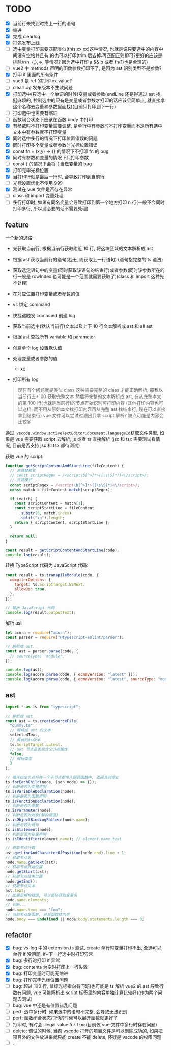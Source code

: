 # TODO

- [x] 当前行未找到时找上一行的语句
- [x] 缩进
- [x] 完成 clearlog
- [x] 打包发布上线
- [ ] 选中变量打印需要匹配类似(this.xx.xx)这种情况, 也就是说只要选中的内容中间没有空格并且有.的也可以打印(trim 后去掉.再匹配正则即可?更好的应该是排除/r/n, {,},=>, 等情况? 因为选中打印 a && b 或者 fn(1)也是合理的)
- [ ] vue2 中 methods 声明的函数参数打印不了, 是因为 ast 识别类型不是参数?
- [x] 打印 if 里面的所有条件
- [ ] vue3 是 ref 的打印 xx.value?
- [ ] clearLog 发布版本不生效问题
- [x] 打印选中(只选中一个单词的时候)变量或者参数(endLine 还是得通过 ast 找, 挺麻烦的, 控制选中的只有是变量或者参数才打印的话应该会简单点, 就直接拿这个名称去变量和参数里面找)(目前只打印到下一行)
- [ ] 打印选中也需要有缩进
- [ ] 函数闭合状态下应该在函数 body 中打印
- [x] 有参数时不打印变量需要调整, 是单行中有参数时不打印变量而不是所有选中文本中有参数就不打印变量
- [x] 同时选中多行的情况下打印位置错误的问题
- [x] 同时打印多个变量或者参数时光标位置错误
- [x] const fn = (x,y) => {} 的情况下不打印 fn 的 bug
- [x] 同时有参数和变量的情况下只打印参数
- [ ] const { 的情况下会将 { 当做变量的 bug
- [x] 打印完毕光标位置
- [x] 当打印行就是最后一行时, 会导致打印到当前行
- [ ] 光标设置优化不使用 999
- [x] 测试在 vue 文件是否存在异常
- [ ] class 和 import 变量处理
- [ ] 多行打印时, 如果有同名变量会导致打印到第一个地方打印 n 行(一般不会同时打印多行, 所以没必要的话不需要处理)

## feature

一个新的思路:

- 先获取当前行, 根据当前行获取附近 10 行, 将这块区域的文本解析成 ast
- 根据 ast 获取当前行的语句(若无, 则获取上一行语句) (语句指完整的 ts 语法)
- 获取选定语句中的变量(同时获取该语句的结束行)或者参数(同时该参数所在的行一般是 rowIndex 也可能是一个范围就需要获取了)(class 和 import 这种先不处理)
- 在对应位置打印变量或者参数的值

- vs 绑定 command
- 快捷键触发 command 创建 log
- 获取当前选中(默认当前行)文本以及上下 10 行文本解析成 ast 和 all ast
- 根据 ast 查找所有 variable 和 parameter
- 创建单个 log 设置默认值
- 处理变量或者参数的值
  - xx
- 打印所有 log

> 现在有个问题就是类似 class 这种需要完整的 class 才能正确解析, 那我以当前行去+100 获取完整文本
> 然后将完整的文本解析成 ast, 在从完整本文的第 100 行(也就是当前行)的节点开始识别可打印内容
> (其他打印内容也可以这样, 而不用从原始本文找打印内容再从完整 ast 找结束行, 现在可以直接拿到结束行)
> vue 文件可以尝试过滤出只拿 script 解析?
> 缺点可能是内容会比较多

通过` vscode.window.activeTextEditor.document.languageId`获取文件类型, 如果是 vue 需要获取 script 去解析, js 或者 ts 直接解析 (jsx 和 tsx 需要测试看情况, 目前是否支持 jsx 和 tsx 都待测试)

获取 vue 的 script:

```typescript
function getScriptContentAndStartLine(fileContent) {
  // 非贪婪模式
  // const scriptRegex = /<script\b[^>]*>([\s\S]*?)<\/script>/;
  // 贪婪模式
  const scriptRegex = /<script\b[^>]*>([\s\S]*)<\/script>/;
  const match = fileContent.match(scriptRegex);

  if (match) {
    const scriptContent = match[1];
    const scriptStartLine = fileContent
      .substr(0, match.index)
      .split("\n").length;
    return { scriptContent, scriptStartLine };
  }

  return null;
}

const result = getScriptContentAndStartLine(code);
console.log(result);
```

转换 TypeScript 代码为 JavaScript 代码:

```js
const result = ts.transpileModule(code, {
  compilerOptions: {
    target: ts.ScriptTarget.ESNext,
    allowJs: true,
  },
});

// 输出 JavaScript 代码
console.log(result.outputText);
```

解析 ast

```js
let acorn = require("acorn");
const parser = require("@typescript-eslint/parser");

// 解析成 ast
const ast = parser.parse(code, {
  // sourceType: 'module',
});

console.log(ast);
console.log(acorn.parse(code, { ecmaVersion: "latest" }));
console.log(acorn.parse(code, { ecmaVersion: "latest", sourceType: "module" }));
```

## ast

```ts
import * as ts from "typescript";

// 解析成 ast
const ast = ts.createSourceFile(
  "dummy.ts",
  // 解析成 ast 的文本
  selectedText,
  // 解析的ts版本
  ts.ScriptTarget.Latest,
  // ast 节点是否包含父节点属性
  false,
  // 解析类型
  3
);

// 循环指定节点将每一个子节点都传入回调函数中, 返回真则停止
ts.forEachChild(node, (son_node) => {});
// 判断是否为变量声明
ts.isVariableDeclaration(node);
// 判断是否为函数声明
ts.isFunctionDeclaration(node);
// 判断是否为参数
ts.isParameter(node);
// 判断是否为对象(解构赋值)
ts.isObjectBindingPattern(node.name);
// 判断是否为语句
ts.isStatement(node);
// 判断是否为变量声明
ts.isIdentifier(element.name); // element.name.text

// 获取节点行数
ast.getLineAndCharacterOfPosition(node.end).line + 1;
// 获取节点名
node.name.getText(ast);
// 获取节点开始位置
node.getStart(ast);
// 获取节点结束位置
node.getEnd();
// 获取节点文本
ast.text;
// 如果是解构赋值, 可以循环获取变量名
node.name.elements;
// 判断...
node.name.text === "foo";
// 当前节点是函数, 并且函数体为空
node.body === undefined || node.body.statements.length === 0;
```

## refactor

- [x] bug: vs-log 中的 extension.ts 测试, create 单行时变量打印不出, 全选可以. 单行 if 没问题, if+下一行选中时打印异常
- [x] bug: 多行时打印 if 异常
- [x] bug: contents 为空时打印上一行失效
- [x] bug: 打印变量时可能无缩进
- [x] bug: 打印完毕光标位置问题
- [ ] bug: 超过 100 行, 鼠标光标指向有问题(也可能是 ts 解析 vue2 的 ast 导致行数有问题, vue 可能解析出 script 标签里的内容单独计算比较好)(作为两个问题去测试)
- [ ] bug: vue 中还是有位置错乱问题
- [ ] perf: 选中多行时, 如果选中的语句不完整, 会导致无法识别
- [ ] perf: 函数闭合状态打印的时候可以展开函数就更好了
- [ ] 打印时, 有时会 Illegal value for `line`(目前仅 vue 文件中多行时存在问题)
- [ ] delete: 调试的时候, 当前 vscode 打开的项目文件是可以删除成功的, 如果把项目外的文件放进来就只能 create 不能 delete, 怀疑是 vscode 的权限问题
- [ ] ...
